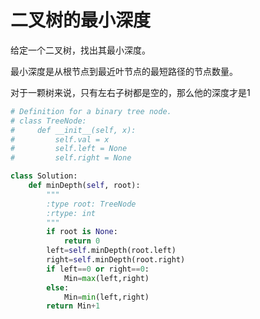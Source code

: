 # 二叉树的最小深度


给定一个二叉树，找出其最小深度。

最小深度是从根节点到最近叶节点的最短路径的节点数量。

对于一颗树来说，只有左右子树都是空的，那么他的深度才是1

```py
# Definition for a binary tree node.
# class TreeNode:
#     def __init__(self, x):
#         self.val = x
#         self.left = None
#         self.right = None

class Solution:
    def minDepth(self, root):
        """
        :type root: TreeNode
        :rtype: int
        """
        if root is None:
            return 0 
        left=self.minDepth(root.left)
        right=self.minDepth(root.right)
        if left==0 or right==0:
            Min=max(left,right)
        else:
            Min=min(left,right)
        return Min+1
```
